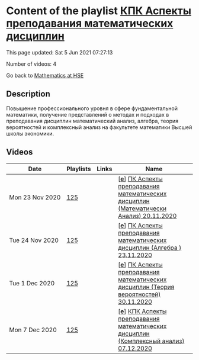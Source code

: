 # Content of the playlist [КПК Аспекты преподавания математических дисциплин](https://youtube.com/playlist?list=PLq3E5oubNNoAvPErLgFxY-je6Q4fDKW9l)

This page updated: Sat 5 Jun 2021 07:27:13

Number of videos: 4

Go back to [Mathematics at HSE](./README.md)

## Description

Повышение профессионального уровня в сфере фундаментальной математики, получение представлений о методах и подходах в преподавания дисциплин математический анализ, алгебра, теория вероятностей и комплексный анализ на факультете математики Высшей школы экономики.

## Videos

|Date|Playlists|Links|Name|
|---|---|---|---|
| Mon&nbsp;23&nbsp;Nov&nbsp;2020 | [125](./playlists/125.md "КПК Аспекты преподавания математических дисциплин") |  | [[**e**](https://studio.youtube.com/video/bRt52PTM-Ek/edit)] [ПК Аспекты преподавания математических дисциплин  (Математически Анализ) 20.11.2020](https://youtube.com/watch?v=bRt52PTM-Ek&list=PLq3E5oubNNoAvPErLgFxY-je6Q4fDKW9l "Цель программы: повышение профессионального уровня в сфере фундаментальной математики, получение представлений о методах и подходах в преподавания дисциплин математический анализ, алгебра, теория вероятностей и комплексный анализ на факультете математики Высшей школы экономики, а также совершенствование следующих профессиональных компетенций в рамках имеющейся квалификации:  • способен обрабатывать математические тексты, в т. ч. устные сообщения; • способен находить необходимую научную информацию (в т.ч. с использованием электронных библиотечных ресурсов и баз данных); • способен описывать проблемы и ситуации научной деятельности, используя язык математики и естественных наук. • преподавание указанных выше дисциплин в высших учебных заведениях, как для студентов математических, так и не математических специальностей") |
| Tue&nbsp;24&nbsp;Nov&nbsp;2020 | [125](./playlists/125.md "КПК Аспекты преподавания математических дисциплин") |  | [[**e**](https://studio.youtube.com/video/_hgPH_1rDFo/edit)] [ПК Аспекты преподавания математических дисциплин (Алгебра ) 23.11.2020](https://youtube.com/watch?v=_hgPH_1rDFo&list=PLq3E5oubNNoAvPErLgFxY-je6Q4fDKW9l "") |
| Tue&nbsp;1&nbsp;Dec&nbsp;2020 | [125](./playlists/125.md "КПК Аспекты преподавания математических дисциплин") |  | [[**e**](https://studio.youtube.com/video/a15O5HPel6o/edit)] [ПК Аспекты преподавания математических дисциплин (Теория вероятностей) 30.11.2020](https://youtube.com/watch?v=a15O5HPel6o&list=PLq3E5oubNNoAvPErLgFxY-je6Q4fDKW9l "") |
| Mon&nbsp;7&nbsp;Dec&nbsp;2020 | [125](./playlists/125.md "КПК Аспекты преподавания математических дисциплин") |  | [[**e**](https://studio.youtube.com/video/_9UETWKaygY/edit)] [КПК Аспекты преподавания математических дисциплин (Комплексный анализ) 07.12.2020](https://youtube.com/watch?v=_9UETWKaygY&list=PLq3E5oubNNoAvPErLgFxY-je6Q4fDKW9l "") |
